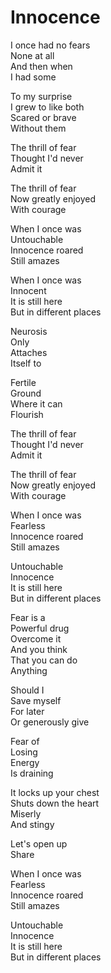 # Innocence  

I once had no fears  
None at all  
And then when  
I had some  

To my surprise  
I grew to like both  
Scared or brave  
Without them  

The thrill of fear  
Thought I'd never  
Admit it  

The thrill of fear  
Now greatly enjoyed  
With courage  

When I once was  
Untouchable  
Innocence roared  
Still amazes  

When I once was  
Innocent  
It is still here  
But in different places  

Neurosis  
Only  
Attaches  
Itself to  

Fertile  
Ground  
Where it can  
Flourish  

The thrill of fear  
Thought I'd never  
Admit it  

The thrill of fear  
Now greatly enjoyed  
With courage  

When I once was  
Fearless  
Innocence roared  
Still amazes  

Untouchable  
Innocence  
It is still here  
But in different places  

Fear is a  
Powerful drug  
Overcome it  
And you think  
That you can do  
Anything  

Should I  
Save myself  
For later  
Or generously give  

Fear of  
Losing  
Energy  
Is draining  

It locks up your chest  
Shuts down the heart  
Miserly  
And stingy  

Let's open up  
Share  

When I once was  
Fearless  
Innocence roared  
Still amazes  

Untouchable  
Innocence  
It is still here  
But in different places  
